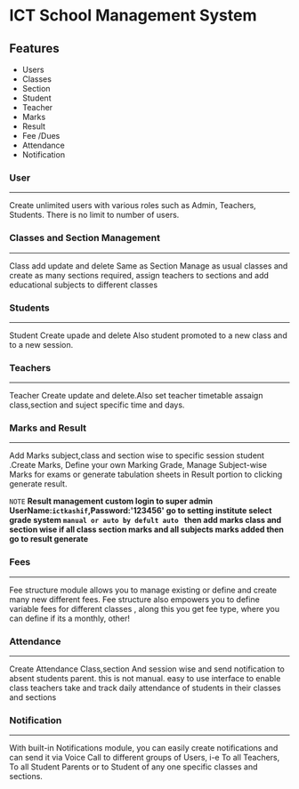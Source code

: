 ICT School Management System
=============================
Features
--------
* Users
* Classes
* Section
* Student
* Teacher
* Marks
* Result
* Fee /Dues
* Attendance
* Notification

### User
---------

Create unlimited users with various roles such as Admin, Teachers, Students. There is no limit to number of users.

### Classes and Section Management
------------------------------------

Class add update and delete Same as Section
Manage as usual classes and create as many sections required, assign teachers to sections and add educational subjects to different classes

### Students
-------------

 Student Create upade and delete Also student promoted to a new class and to a new session.

### Teachers
-------------

Teacher Create update and delete.Also set teacher timetable assaign class,section and suject specific time and days.

### Marks and Result
---------------------

Add Marks subject,class and section wise to specific session student .Create Marks, Define your own Marking Grade, Manage Subject-wise Marks for exams or generate tabulation sheets in Result portion to clicking generate result.

`NOTE` __Result management custom login to super admin UserName:`ictkashif`,Password:'123456' 
go to setting institute select grade system `manual or auto by defult auto ` then add marks class and section wise if all class section marks and all subjects marks added then go to result generate__

### Fees
---------

Fee structure module allows you to manage existing or define and create many new different fees.
Fee structure also empowers you to define variable fees for different classes , along this you get fee type, where you can define if its a monthly, other! 

### Attendance
--------------

Create Attendance Class,section And session wise and send notification to absent students parent. this is not manual.
easy to use interface to enable class teachers take and track daily attendance of students in their classes and sections

### Notification
----------------

With built-in Notifications module, you can easily create notifications and can send it via Voice Call to different groups of Users, i-e
To all Teachers, To all Student Parents or to Student of any one specific classes and sections.






